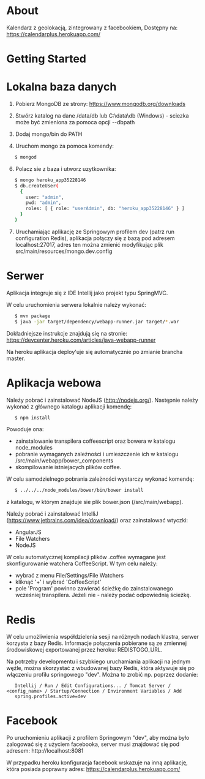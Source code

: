 About
===

Kalendarz z geolokacją, zintegrowany z facebookiem, Dostępny na: https://calendarplus.herokuapp.com/

Getting Started
===

Lokalna baza danych
======

1. Pobierz MongoDB ze strony:
https://www.mongodb.org/downloads

2. Stwórz katalog na dane /data/db lub C:\data\db (Windows) - sciezka może być zmieniona za pomoca opcji --dbpath

3. Dodaj mongo/bin do PATH

5. Uruchom mongo za pomoca komendy:
```bash
   $ mongod
```

6. Polacz sie z baza i utworz uzytkownika:
```bash
   $ mongo heroku_app35228146
   $ db.createUser(
     {
       user: "admin",
       pwd: "admin",
       roles: [ { role: "userAdmin", db: "heroku_app35228146" } ]
     }
   )
```

7. Uruchamiając aplikację ze Springowym profilem dev (patrz run configuration Redis), 
aplikacja połączy się z bazą pod adresem localhost:27017, adres ten można zmienić modyfikując plik src/main/resources/mongo.dev.config
 
Serwer
======

Aplikacja integruje się z IDE Intellij jako projekt typu SpringMVC.

W celu uruchomienia serwera lokalnie należy wykonać:

```bash
   $ mvn package
   $ java -jar target/dependency/webapp-runner.jar target/*.war
```
Dokładniejsze instrukcje znajdują się na stronie:
https://devcenter.heroku.com/articles/java-webapp-runner

Na heroku aplikacja deploy'uje się automatycznie po zmianie brancha master.

Aplikacja webowa
======

Należy pobrać i zainstalować NodeJS (http://nodejs.org/).
Następnie należy wykonać z głównego katalogu aplikacji komendę:

```bash
   $ npm install
```

Powoduje ona:
* zainstalowanie transpilera coffeescript oraz bowera w katalogu node_modules
* pobranie wymaganych zależności i umieszczenie ich w katalogu /src/main/webapp/bower_components
* skompilowanie istniejacych plików coffee.

W celu samodzielnego pobrania zależności wystarczy wykonać komendę:

```bash
   $ ../../../node_modules/bower/bin/bower install
```
z katalogu, w którym znajduje sie plik bower.json (/src/main/webapp).

Należy pobrać i zainstalować IntelliJ (https://www.jetbrains.com/idea/download/) oraz zainstalować wtyczki:
* AngularJS
* File Watchers
* NodeJS

W celu automatycznej kompilacji plików .coffee wymagane jest skonfigurowanie watchera CoffeeScript. W tym celu należy:
- wybrać z menu File/Settings/File Watchers
- kliknąć '+' i wybrać 'CoffeeScript'
- pole 'Program' powinno zawierać ścieżkę do zainstalowanego wcześniej transpilera. Jeżeli nie - należy podać odpowiednią ścieżkę.

Redis
======

W celu umożliwienia współdzielenia sesji na różnych nodach klastra, serwer korzysta 
z bazy Redis. Informacje połączenia pobierane są ze zmiennej środowiskowej
exportowanej przez heroku: REDISTOGO_URL. 

Na potrzeby developmentu i szybkiego uruchamiania aplikacji na jednym węźle,
można skorzystać z wbudowanej bazy Redis, która aktywuje się po włączeniu profilu
springowego "dev". Można to zrobić np. poprzez dodanie:

```
   Intellij / Run / Edit Configurations... / Tomcat Server / <config_name> / Startup/Connection / Environment Variables / Add
   spring.profiles.active=dev
```

Facebook
======

Po uruchomieniu aplikacji z profilem Springowym "dev", aby można było zalogować się
z użyciem facebooka, server musi znajdować się pod adresem: http://localhost:8081

W przypadku heroku konfiguracja facebook wskazuje na inną aplikację, która posiada
poprawny adres: https://calendarplus.herokuapp.com/
